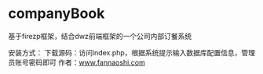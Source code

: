 companyBook
===========

基于firezp框架，结合dwz前端框架的一个公司内部订餐系统

安装方式：
下载源码：访问index.php，根据系统提示输入数据库配置信息，管理员账号密码即可
作者：www.fannaoshi.com  
